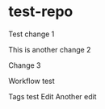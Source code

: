 # test-repo

Test change 1

This is another change 2

Change 3

Workflow test

Tags test
Edit
Another edit